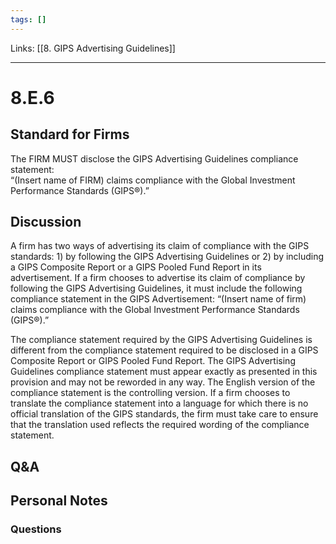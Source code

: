 ```yaml
---
tags: []
---
```

Links: [[8. GIPS Advertising Guidelines]]
___
# 8.E.6
## Standard for Firms
The FIRM MUST disclose the GIPS Advertising Guidelines compliance statement:  
“(Insert name of FIRM) claims compliance with the Global Investment Performance Standards (GIPS®).”
## Discussion
A firm has two ways of advertising its claim of compliance with the GIPS standards: 1) by following the GIPS Advertising Guidelines or 2) by including a GIPS Composite Report or a GIPS Pooled Fund Report in its advertisement. If a firm chooses to advertise its claim of compliance by following the GIPS Advertising Guidelines, it must include the following compliance statement in the GIPS Advertisement:
“(Insert name of firm) claims compliance with the Global Investment Performance Standards (GIPS®).”

The compliance statement required by the GIPS Advertising Guidelines is different from the compliance statement required to be disclosed in a GIPS Composite Report or GIPS Pooled Fund Report. The GIPS Advertising Guidelines compliance statement must appear exactly as presented in this provision and may not be reworded in any way. The English version of the compliance statement is the controlling version. If a firm chooses to translate the compliance statement into a language for which there is no official translation of the GIPS standards, the firm must take care to ensure that the translation used reflects the required wording of the compliance statement.
## Q&A

## Personal Notes

### Questions